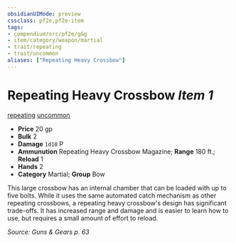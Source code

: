 ```yaml
---
obsidianUIMode: preview
cssclass: pf2e,pf2e-item
tags:
- compendium/src/pf2e/g&g
- item/category/weapon/martial
- trait/repeating
- trait/uncommon
aliases: ["Repeating Heavy Crossbow"]
---
```

# Repeating Heavy Crossbow *Item 1*  
[repeating](../../../rules/traits/repeating-g-g.md)  [uncommon](../../../rules/traits/uncommon.md)  

- **Price** 20 gp
- **Bulk** 2
- **Damage** `1d10` P
- **Ammunution** Repeating Heavy Crossbow Magazine; **Range** 180 ft.; **Reload** 1
- **Hands** 2
- **Category** Martial; **Group** Bow 

This large crossbow has an internal chamber that can be loaded with up to five bolts. While it uses the same automated catch mechanism as other repeating crossbows, a repeating heavy crossbow's design has significant trade-offs. It has increased range and damage and is easier to learn how to use, but requires a small amount of effort to reload.

*Source: Guns & Gears p. 63*